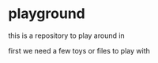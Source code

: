 # playground
this is a repository to play around in

first we need a few toys or files to play with
